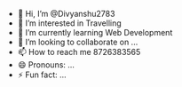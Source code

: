 - 👋 Hi, I’m @Divyanshu2783
- 👀 I’m interested in Travelling
- 🌱 I’m currently learning Web Development
- 💞️ I’m looking to collaborate on ...
- 📫 How to reach me 8726383565
- 😄 Pronouns: ...
- ⚡ Fun fact: ...

<!---
Divyanshu2783/Divyanshu2783 is a ✨ special ✨ repository because its `README.md` (this file) appears on your GitHub profile.
You can click the Preview link to take a look at your changes.
--->
